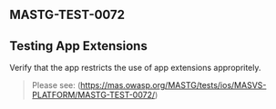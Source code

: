 ##  MASTG-TEST-0072

## Testing App Extensions

Verify that the app restricts the use of app extensions appropritely.

> Please see: (https://mas.owasp.org/MASTG/tests/ios/MASVS-PLATFORM/MASTG-TEST-0072/)